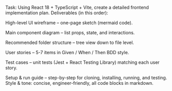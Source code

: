 Task: Using React 18 + TypeScript + Vite, create a detailed frontend implementation plan.
Deliverables (in this order):

High-level UI wireframe – one-page sketch (mermaid code).

Main component diagram – list props, state, and interactions.

Recommended folder structure – tree view down to file level.

User stories – 5-7 items in Given / When / Then BDD style.

Test cases – unit tests (Jest + React Testing Library) matching each user story.

Setup & run guide – step-by-step for cloning, installing, running, and testing.
Style & tone: concise, engineer-friendly, all code blocks in markdown.
